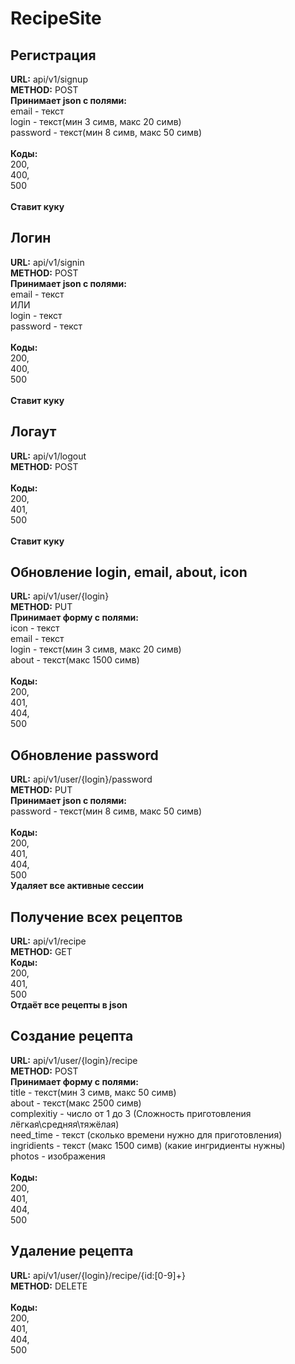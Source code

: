 # RecipeSite

## Регистрация
**URL:** api/v1/signup<br>
**METHOD:** POST<br>
**Принимает json с полями:**<br>
email - текст<br>
login - текст(мин 3 симв, макс 20 симв)<br>
password - текст(мин 8 симв, макс 50 симв)<br>
<br>
**Коды:**<br>
200,<br>
400,<br>
500<br>
<br>
**Ставит куку**

## Логин
**URL:** api/v1/signin<br>
**METHOD:** POST<br>
**Принимает json с полями:**<br>
email - текст<br>
ИЛИ<br>
login - текст<br>
password - текст<br>
<br>
**Коды:**<br>
200,<br>
400,<br>
500<br>
<br>
**Ставит куку**

## Логаут
**URL:** api/v1/logout<br>
**METHOD:** POST<br>
<br>
**Коды:**<br>
200,<br>
401,<br>
500<br>
<br>
**Ставит куку**


## Обновление login, email, about, icon
**URL:** api/v1/user/{login}<br>
**METHOD:** PUT<br>
**Принимает форму с полями:**<br>
icon - текст<br>
email - текст<br>
login - текст(мин 3 симв, макс 20 симв)<br>
about - текст(макс 1500  симв)<br>
<br>
**Коды:**<br>
200,<br>
401,<br>
404,<br>
500<br>

## Обновление password
**URL:** api/v1/user/{login}/password<br>
**METHOD:** PUT<br>
**Принимает json с полями:**<br>
password - текст(мин 8 симв, макс 50 симв)<br>
<br>
**Коды:**<br>
200,<br>
401,<br>
404,<br>
500<br>
**Удаляет все активные сессии**

## Получение всех рецептов
**URL:** api/v1/recipe<br>
**METHOD:** GET<br>
**Коды:**<br>
200,<br>
401,<br>
500<br>
**Отдаёт все рецепты в json**

## Создание рецепта
**URL:** api/v1/user/{login}/recipe<br>
**METHOD:** POST<br>
**Принимает форму с полями:**<br>
title - текст(мин 3 симв, макс 50 симв)<br>
about - текст(макс 2500 симв)<br>
complexitiy - число от 1 до 3 (Сложность приготовления лёгкая\средняя\тяжёлая)<br>
need_time - текст (сколько времени нужно для приготовления)<br>
ingridients - текст (макс 1500 симв) (какие ингридиенты нужны)<br>
photos - изображения<br>
<br>
**Коды:**<br>
200,<br>
401,<br>
404,<br>
500<br>

## Удаление рецепта
**URL:** api/v1/user/{login}/recipe/{id:[0-9]+}<br>
**METHOD:** DELETE<br>
<br>
**Коды:**<br>
200,<br>
401,<br>
404,<br>
500<br>